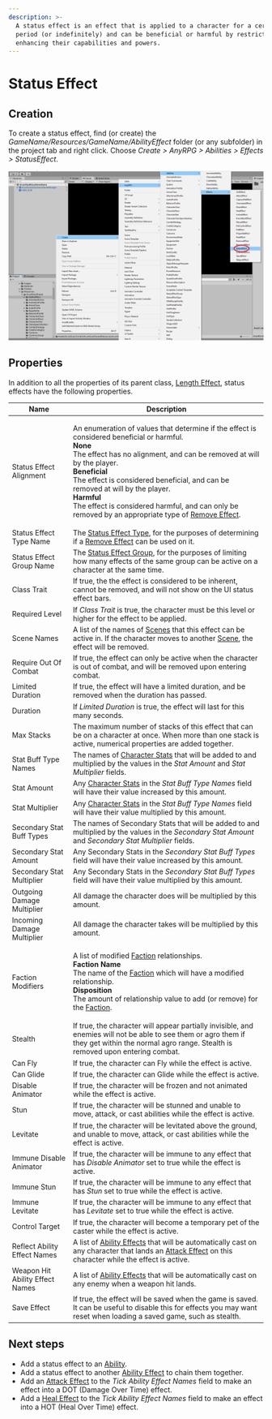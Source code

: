 ```yaml
---
description: >-
  A status effect is an effect that is applied to a character for a certain time
  period (or indefinitely) and can be beneficial or harmful by restricting or
  enhancing their capabilities and powers.
---
```


# Status Effect

## Creation

To create a status effect, find (or create) the _GameName/Resources/GameName/AbilityEffect_ folder (or any subfolder) in the project tab and right click.  Choose _Create > AnyRPG > Abilities > Effects > StatusEffect_.

![](<../../.gitbook/assets/image (2) (7).png>)

## Properties

In addition to all the properties of its parent class, [Length Effect](./#length-effect-properties), status effects have the following properties.

| Name                            | Description                                                                                                                                                                                                                                                                                                                                                                                                                                                                            |
| ------------------------------- | -------------------------------------------------------------------------------------------------------------------------------------------------------------------------------------------------------------------------------------------------------------------------------------------------------------------------------------------------------------------------------------------------------------------------------------------------------------------------------------- |
| Status Effect Alignment         | <p>An enumeration of values that determine if the effect is considered beneficial or harmful.<br><strong>None</strong><br>The effect has no alignment, and can be removed at will by the player.<br><strong>Beneficial</strong><br>The effect is considered beneficial, and can be removed at will by the player.<br><strong>Harmful</strong><br>The effect is considered harmful, and can only be removed by an appropriate type of <a href="remove-effect.md">Remove Effect</a>.</p> |
| Status Effect Type Name         | The [Status Effect Type](../status-effect-type.md), for the purposes of determining if a [Remove Effect](remove-effect.md) can be used on it.                                                                                                                                                                                                                                                                                                                                          |
| Status Effect Group Name        | The [Status Effect Group](../status-effect-group.md), for the purposes of limiting how many effects of the same group can be active on a character at the same time.                                                                                                                                                                                                                                                                                                                   |
| Class Trait                     | If true, the the effect is considered to be inherent, cannot be removed, and will not show on the UI status effect bars.                                                                                                                                                                                                                                                                                                                                                               |
| Required Level                  | If _Class Trait_ is true, the character must be this level or higher for the effect to be applied.                                                                                                                                                                                                                                                                                                                                                                                     |
| Scene Names                     | A list of the names of [Scenes](../scene-node.md) that this effect can be active in. If the character moves to another [Scene](../scene-node.md), the effect will be removed.                                                                                                                                                                                                                                                                                                          |
| Require Out Of Combat           | If true, the effect can only be active when the character is out of combat, and will be removed upon entering combat.                                                                                                                                                                                                                                                                                                                                                                  |
| Limited Duration                | If true, the effect will have a limited duration, and be removed when the duration has passed.                                                                                                                                                                                                                                                                                                                                                                                         |
| Duration                        | If _Limited Duration_ is true, the effect will last for this many seconds.                                                                                                                                                                                                                                                                                                                                                                                                             |
| Max Stacks                      | The maximum number of stacks of this effect that can be on a character at once.  When more than one stack is active, numerical properties are added together.                                                                                                                                                                                                                                                                                                                          |
| Stat Buff Type Names            | The names of [Character Stats](../character-stat.md) that will be added to and multiplied by the values in the _Stat Amount_ and _Stat Multiplier_ fields.                                                                                                                                                                                                                                                                                                                             |
| Stat Amount                     | Any [Character Stats](../character-stat.md) in the _Stat Buff Type Names_ field will have their value increased by this amount.                                                                                                                                                                                                                                                                                                                                                        |
| Stat Multiplier                 | Any [Character Stats](../character-stat.md) in the _Stat Buff Type Names_ field will have their value multiplied by this amount.                                                                                                                                                                                                                                                                                                                                                       |
| Secondary Stat Buff Types       | The names of Secondary Stats that will be added to and multiplied by the values in the _Secondary Stat Amount_ and _Secondary Stat Multiplier_ fields.                                                                                                                                                                                                                                                                                                                                 |
| Secondary Stat Amount           | Any Secondary Stats in the _Secondary Stat Buff Types_ field will have their value increased by this amount.                                                                                                                                                                                                                                                                                                                                                                           |
| Secondary Stat Multiplier       | Any Secondary Stats in the _Secondary Stat Buff Types_ field will have their value multiplied by this amount.                                                                                                                                                                                                                                                                                                                                                                          |
| Outgoing Damage Multiplier      | All damage the character does will be multiplied by this amount.                                                                                                                                                                                                                                                                                                                                                                                                                       |
| Incoming Damage Multiplier      | All damage the character takes will be multiplied by this amount.                                                                                                                                                                                                                                                                                                                                                                                                                      |
| Faction Modifiers               | <p>A list of modified <a href="../faction.md">Faction</a> relationships.<br><strong>Faction Name</strong><br>The name of the <a href="../faction.md">Faction</a> which will have a modified relationship.<br><strong>Disposition</strong><br>The amount of relationship value to add (or remove) for the <a href="../faction.md">Faction</a>.</p>                                                                                                                                      |
| Stealth                         | If true, the character will appear partially invisible, and enemies will not be able to see them or agro them if they get within the normal agro range.  Stealth is removed upon entering combat.                                                                                                                                                                                                                                                                                      |
| Can Fly                         | If true, the character can Fly while the effect is active.                                                                                                                                                                                                                                                                                                                                                                                                                             |
| Can Glide                       | If true, the character can Glide while the effect is active.                                                                                                                                                                                                                                                                                                                                                                                                                           |
| Disable Animator                | If true, the character will be frozen and not animated while the effect is active.                                                                                                                                                                                                                                                                                                                                                                                                     |
| Stun                            | If true, the character will be stunned and unable to move, attack, or cast abilities while the effect is active.                                                                                                                                                                                                                                                                                                                                                                       |
| Levitate                        | If true, the character will be levitated above the ground, and unable to move, attack, or cast abilities while the effect is active.                                                                                                                                                                                                                                                                                                                                                   |
| Immune Disable Animator         | If true, the character will be immune to any effect that has _Disable Animator_ set to true while the effect is active.                                                                                                                                                                                                                                                                                                                                                                |
| Immune Stun                     | If true, the character will be immune to any effect that has _Stun_ set to true while the effect is active.                                                                                                                                                                                                                                                                                                                                                                            |
| Immune Levitate                 | If true, the character will be immune to any effect that has _Levitate_ set to true while the effect is active.                                                                                                                                                                                                                                                                                                                                                                        |
| Control Target                  | If true, the character will become a temporary pet of the caster while the effect is active.                                                                                                                                                                                                                                                                                                                                                                                           |
| Reflect Ability Effect Names    | A list of [Ability Effects](./) that will be automatically cast on any character that lands an [Attack Effect](attack-effect.md) on this character while the effect is active.                                                                                                                                                                                                                                                                                                         |
| Weapon Hit Ability Effect Names | A list of [Ability Effects](./) that will be automatically cast on any enemy when a weapon hit lands.                                                                                                                                                                                                                                                                                                                                                                                  |
| Save Effect                     | If true, the effect will be saved when the game is saved. It can be useful to disable this for effects you may want reset when loading a saved game, such as stealth.                                                                                                                                                                                                                                                                                                                  |

## Next steps

* Add a status effect to an [Ability](../abilities/).
* Add a status effect to another [Ability Effect](./) to chain them together.
* Add an [Attack Effect](attack-effect.md) to the _Tick Ability Effect Names_ field to make an effect into a DOT (Damage Over Time) effect.
* Add a [Heal Effect](heal-effect.md) to the _Tick Ability Effect Names_ field to make an effect into a HOT (Heal Over Time) effect.

